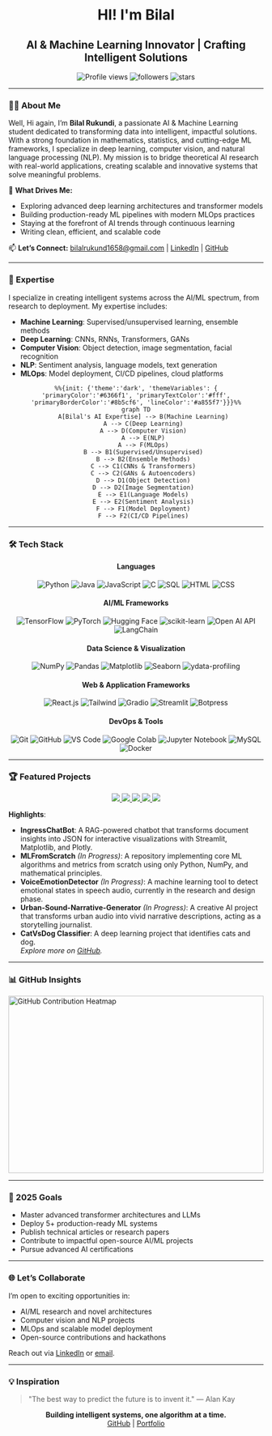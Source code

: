 <div align="center">

<h1>HI! I'm Bilal</h1>

<!-- Professional Tagline -->
<h2>AI & Machine Learning Innovator | Crafting Intelligent Solutions</h2>

<!-- Profile Stats -->
<p>
  <img src="https://komarev.com/ghpvc/?username=Wayn-Git&label=Profile%20Views&color=6366f1&style=flat-square" alt="Profile views" />
  <img src="https://img.shields.io/github/followers/Wayn-Git?label=Followers&style=flat-square&color=8b5cf6" alt="followers" />
  <img src="https://img.shields.io/github/stars/Wayn-Git?label=Stars&style=flat-square&color=a855f7" alt="stars" />
</p>

</div>

---

### 👨‍💻 About Me

Well, Hi again, I’m **Bilal Rukundi**, a passionate AI & Machine Learning student dedicated to transforming data into intelligent, impactful solutions. With a strong foundation in mathematics, statistics, and cutting-edge ML frameworks, I specialize in deep learning, computer vision, and natural language processing (NLP). My mission is to bridge theoretical AI research with real-world applications, creating scalable and innovative systems that solve meaningful problems.

🔑 **What Drives Me:**
- Exploring advanced deep learning architectures and transformer models
- Building production-ready ML pipelines with modern MLOps practices
- Staying at the forefront of AI trends through continuous learning
- Writing clean, efficient, and scalable code

📫 **Let’s Connect:** [bilalrukund1658@gmail.com](mailto:bilalrukund1658@gmail.com) | [LinkedIn](https://linkedin.com/in/bilal-rukundi) | [GitHub](https://github.com/Wayn-Git)

---

### 🧠 Expertise

I specialize in creating intelligent systems across the AI/ML spectrum, from research to deployment. My expertise includes:

- **Machine Learning**: Supervised/unsupervised learning, ensemble methods
- **Deep Learning**: CNNs, RNNs, Transformers, GANs
- **Computer Vision**: Object detection, image segmentation, facial recognition
- **NLP**: Sentiment analysis, language models, text generation
- **MLOps**: Model deployment, CI/CD pipelines, cloud platforms

<div align="center">

```mermaid
%%{init: {'theme':'dark', 'themeVariables': { 'primaryColor':'#6366f1', 'primaryTextColor':'#fff', 'primaryBorderColor':'#8b5cf6', 'lineColor':'#a855f7'}}}%%
graph TD
    A[Bilal's AI Expertise] --> B(Machine Learning)
    A --> C(Deep Learning)
    A --> D(Computer Vision)
    A --> E(NLP)
    A --> F(MLOps)
    B --> B1(Supervised/Unsupervised)
    B --> B2(Ensemble Methods)
    C --> C1(CNNs & Transformers)
    C --> C2(GANs & Autoencoders)
    D --> D1(Object Detection)
    D --> D2(Image Segmentation)
    E --> E1(Language Models)
    E --> E2(Sentiment Analysis)
    F --> F1(Model Deployment)
    F --> F2(CI/CD Pipelines)
```

</div>

---

### 🛠️ Tech Stack

<div align="center">

#### Languages
![Python](https://img.shields.io/badge/Python-3776AB?style=flat-square&logo=python&logoColor=white)
![Java](https://img.shields.io/badge/Java-ED8B00?style=flat-square&logo=openjdk&logoColor=white)
![JavaScript](https://img.shields.io/badge/JavaScript-F7DF1E?style=flat-square&logo=javascript&logoColor=black)
![C](https://img.shields.io/badge/C-00599C?style=flat-square&logo=c&logoColor=white)
![SQL](https://img.shields.io/badge/SQL-4479A1?style=flat-square&logo=postgresql&logoColor=white)
![HTML](https://img.shields.io/badge/HTML-E34F26?style=flat-square&logo=html5&logoColor=white)
![CSS](https://img.shields.io/badge/CSS-1572B6?style=flat-square&logo=css3&logoColor=white)

#### AI/ML Frameworks
![TensorFlow](https://img.shields.io/badge/TensorFlow-FF6F00?style=flat-square&logo=tensorflow&logoColor=white)
![PyTorch](https://img.shields.io/badge/PyTorch-EE4C2C?style=flat-square&logo=pytorch&logoColor=white)
![Hugging Face](https://img.shields.io/badge/Hugging_Face-FFD21E?style=flat-square&logo=huggingface&logoColor=black)
![scikit-learn](https://img.shields.io/badge/scikit--learn-F7931E?style=flat-square&logo=scikit-learn&logoColor=white)
![Open AI API](https://img.shields.io/badge/Open_AI_API-412991?style=flat-square&logo=openai&logoColor=white)
![LangChain](https://img.shields.io/badge/LangChain-1C3C3C?style=flat-square&logo=langchain&logoColor=white)

#### Data Science & Visualization
![NumPy](https://img.shields.io/badge/NumPy-013243?style=flat-square&logo=numpy&logoColor=white)
![Pandas](https://img.shields.io/badge/Pandas-150458?style=flat-square&logo=pandas&logoColor=white)
![Matplotlib](https://img.shields.io/badge/Matplotlib-11557c?style=flat-square&logo=plotly&logoColor=white)
![Seaborn](https://img.shields.io/badge/Seaborn-3776AB?style=flat-square&logo=python&logoColor=white)
![ydata-profiling](https://img.shields.io/badge/ydata--profiling-4B0082?style=flat-square&logo=python&logoColor=white)

#### Web & Application Frameworks
![React.js](https://img.shields.io/badge/React-20232A?style=flat-square&logo=react&logoColor=61DAFB)
![Tailwind](https://img.shields.io/badge/Tailwind_CSS-38B2AC?style=flat-square&logo=tailwind-css&logoColor=white)
![Gradio](https://img.shields.io/badge/Gradio-FF6F61?style=flat-square&logo=python&logoColor=white)
![Streamlit](https://img.shields.io/badge/Streamlit-FF4B4B?style=flat-square&logo=streamlit&logoColor=white)
![Botpress](https://img.shields.io/badge/Botpress-00C4B4?style=flat-square&logo=botpress&logoColor=white)

#### DevOps & Tools
![Git](https://img.shields.io/badge/Git-F05032?style=flat-square&logo=git&logoColor=white)
![GitHub](https://img.shields.io/badge/GitHub-100000?style=flat-square&logo=github&logoColor=white)
![VS Code](https://img.shields.io/badge/VS_Code-007ACC?style=flat-square&logo=visual-studio-code&logoColor=white)
![Google Colab](https://img.shields.io/badge/Google_Colab-F9AB00?style=flat-square&logo=google&logoColor=white)
![Jupyter Notebook](https://img.shields.io/badge/Jupyter-F37626?style=flat-square&logo=jupyter&logoColor=white)
![MySQL](https://img.shields.io/badge/MySQL-4479A1?style=flat-square&logo=mysql&logoColor=white)
![Docker](https://img.shields.io/badge/Docker-2496ED?style=flat-square&logo=docker&logoColor=white)

</div>

---

### 🏆 Featured Projects

<div align="center">

<a href="https://github.com/Wayn-Git/IngressChatBot">
  <img src="https://github-readme-stats.vercel.app/api/pin/?username=Wayn-Git&repo=IngressChatBot&theme=tokyonight&hide_border=true&border_radius=10" />
</a>
<a href="https://github.com/Wayn-Git/MLFromScratch">
  <img src="https://github-readme-stats.vercel.app/api/pin/?username=Wayn-Git&repo=MLFromScratch&theme=tokyonight&hide_border=true&border_radius=10" />
</a>
<a href="https://github.com/Wayn-Git/VoiceEmotionDetector">
  <img src="https://github-readme-stats.vercel.app/api/pin/?username=Wayn-Git&repo=VoiceEmotionDetector&theme=tokyonight&hide_border=true&border_radius=10" />
</a>
<a href="https://github.com/Wayn-Git/Urban-Sound-Narrative-Generator">
  <img src="https://github-readme-stats.vercel.app/api/pin/?username=Wayn-Git&repo=Urban-Sound-Narrative-Generator&theme=tokyonight&hide_border=true&border_radius=10" />
</a>
<a href="https://github.com/Wayn-Git/CatVsDogUI">
  <img src="https://github-readme-stats.vercel.app/api/pin/?username=Wayn-Git&repo=CatVsDogUI&theme=tokyonight&hide_border=true&border_radius=10" />
</a>

</div>

**Highlights**:

- **IngressChatBot**: A RAG-powered chatbot that transforms document insights into JSON for interactive visualizations with Streamlit, Matplotlib, and Plotly.
- **MLFromScratch** *(In Progress)*: A repository implementing core ML algorithms and metrics from scratch using only Python, NumPy, and mathematical principles.
- **VoiceEmotionDetector** *(In Progress)*: A machine learning tool to detect emotional states in speech audio, currently in the research and design phase.
- **Urban-Sound-Narrative-Generator** *(In Progress)*: A creative AI project that transforms urban audio into vivid narrative descriptions, acting as a storytelling journalist.
- **CatVsDog Classifier**: A deep learning project that identifies cats and dog. <br>
*Explore more on [GitHub](https://github.com/Wayn-Git?tab=repositories).*

---

### 📊 GitHub Insights

<img height="350rm" width="100%" src="https://github-readme-activity-graph.vercel.app/graph?username=Wayn-Git&#x26;theme=github-compact&#x26;hide_border=true&#x26;area=true&#x26;radius=10&#x26;bg_color=000000&#x26;color=00FF00&#x26;line=00FF00&#x26;point=00FF00" alt="GitHub Contribution Heatmap">

---

### 🚀 2025 Goals

- Master advanced transformer architectures and LLMs
- Deploy 5+ production-ready ML systems
- Publish technical articles or research papers
- Contribute to impactful open-source AI/ML projects
- Pursue advanced AI certifications

---

### 🌐 Let’s Collaborate

I’m open to exciting opportunities in:
- AI/ML research and novel architectures
- Computer vision and NLP projects
- MLOps and scalable model deployment
- Open-source contributions and hackathons

Reach out via [LinkedIn](https://linkedin.com/in/bilal-rukundi) or [email](mailto:bilalrukund1658@gmail.com).

---

### 💡 Inspiration

> "The best way to predict the future is to invent it." — Alan Kay

<div align="center">

**Building intelligent systems, one algorithm at a time.**  
[GitHub](https://github.com/Wayn-Git) | [Portfolio](bilall.is-a.dev)

</div>
